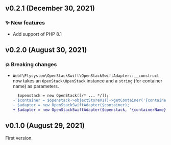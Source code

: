 ## v0.2.1 (December 30, 2021)

### ✨ New features

* Add support of PHP 8.1

## v0.2.0 (August 30, 2021)

### 💥 Breaking changes

* `Webf\Flysystem\OpenStackSwift\OpenStackSwiftAdapter::__construct` now takes an `OpenStack\OpenStack` instance and a `string` (for container name) as parameters.
  ```diff
    $openstack = new OpenStack([/* ... */]);
  - $container = $openstack->objectStoreV1()->getContainer('{containerName}');
  - $adapter = new OpenStackSwiftAdapter($container);
  + $adapter = new OpenStackSwiftAdapter($openstack, '{containerName}');
  ```

## v0.1.0 (August 29, 2021)

First version.

